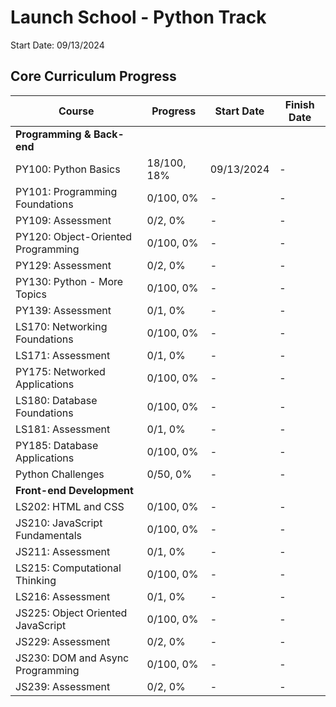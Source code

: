 # Launch School - Python Track

Start Date: 09/13/2024

## Core Curriculum Progress

| Course | Progress | Start Date | Finish Date |
|--------|----------|------------|-------------|
| **Programming & Back-end** | | | |
| PY100: Python Basics | 18/100, 18% | 09/13/2024 | - |
| PY101: Programming Foundations | 0/100, 0% | - | - |
| PY109: Assessment | 0/2, 0% | - | - |
| PY120: Object-Oriented Programming | 0/100, 0% | - | - |
| PY129: Assessment | 0/2, 0% | - | - |
| PY130: Python - More Topics | 0/100, 0% | - | - |
| PY139: Assessment | 0/1, 0% | - | - |
| LS170: Networking Foundations | 0/100, 0% | - | - |
| LS171: Assessment | 0/1, 0% | - | - |
| PY175: Networked Applications | 0/100, 0% | - | - |
| LS180: Database Foundations | 0/100, 0% | - | - |
| LS181: Assessment | 0/1, 0% | - | - |
| PY185: Database Applications | 0/100, 0% | - | - |
| Python Challenges | 0/50, 0% | - | - |
| **Front-end Development** | | | |
| LS202: HTML and CSS | 0/100, 0% | - | - |
| JS210: JavaScript Fundamentals | 0/100, 0% | - | - |
| JS211: Assessment | 0/1, 0% | - | - |
| LS215: Computational Thinking | 0/100, 0% | - | - |
| LS216: Assessment | 0/1, 0% | - | - |
| JS225: Object Oriented JavaScript | 0/100, 0% | - | - |
| JS229: Assessment | 0/2, 0% | - | - |
| JS230: DOM and Async Programming | 0/100, 0% | - | - |
| JS239: Assessment | 0/2, 0% | - | - |
